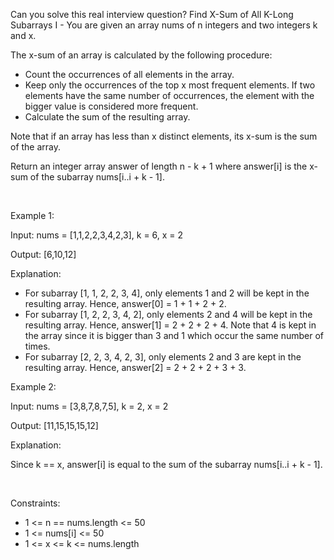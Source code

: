 Can you solve this real interview question? Find X-Sum of All K-Long Subarrays I - You are given an array nums of n integers and two integers k and x.

The x-sum of an array is calculated by the following procedure:

 * Count the occurrences of all elements in the array.
 * Keep only the occurrences of the top x most frequent elements. If two elements have the same number of occurrences, the element with the bigger value is considered more frequent.
 * Calculate the sum of the resulting array.

Note that if an array has less than x distinct elements, its x-sum is the sum of the array.

Return an integer array answer of length n - k + 1 where answer[i] is the x-sum of the subarray nums[i..i + k - 1].

 

Example 1:

Input: nums = [1,1,2,2,3,4,2,3], k = 6, x = 2

Output: [6,10,12]

Explanation:

 * For subarray [1, 1, 2, 2, 3, 4], only elements 1 and 2 will be kept in the resulting array. Hence, answer[0] = 1 + 1 + 2 + 2.
 * For subarray [1, 2, 2, 3, 4, 2], only elements 2 and 4 will be kept in the resulting array. Hence, answer[1] = 2 + 2 + 2 + 4. Note that 4 is kept in the array since it is bigger than 3 and 1 which occur the same number of times.
 * For subarray [2, 2, 3, 4, 2, 3], only elements 2 and 3 are kept in the resulting array. Hence, answer[2] = 2 + 2 + 2 + 3 + 3.

Example 2:

Input: nums = [3,8,7,8,7,5], k = 2, x = 2

Output: [11,15,15,15,12]

Explanation:

Since k == x, answer[i] is equal to the sum of the subarray nums[i..i + k - 1].

 

Constraints:

 * 1 <= n == nums.length <= 50
 * 1 <= nums[i] <= 50
 * 1 <= x <= k <= nums.length